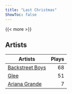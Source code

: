 ```yaml
---
title: "Last Christmas"
ShowToc: false
---
```


{{< more >}}

## Artists
Artists | Plays 
----- | -----: 
[Backstreet Boys](/artists/backstreet-boys-36645) | 68
[Glee](/artists/glee-30032566) | 51
[Ariana Grande](/artists/ariana-grande-678625) | 7

